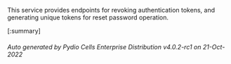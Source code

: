 






This service provides endpoints for revoking authentication tokens, and generating unique tokens for reset password operation.

[:summary]

###### Auto generated by Pydio Cells Enterprise Distribution v4.0.2-rc1 on 21-Oct-2022
